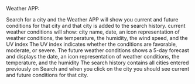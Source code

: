 Weather APP:

Search for a city and the Weather APP will show you current and future conditions for that city and that city is added to the search history.
current weather conditions will show: city name, date, an icon representation of weather conditions, the temperature, the humidity, the wind speed, and the UV index
The UV index indicates whether the conditions are favorable, moderate, or severe.
The future weather conditions shows a 5-day forecast and displays the date, an icon representation of weather conditions, the temperature, and the humidity
The search history contains all cities entered previously on Search and when you click on the city you should see current and future conditions for that city.
